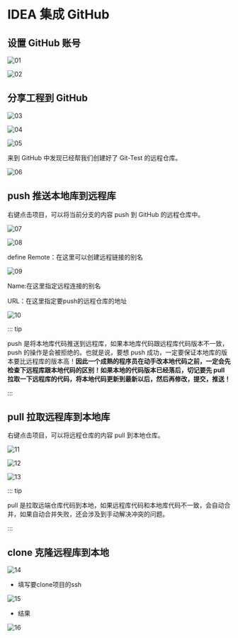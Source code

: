 # IDEA 集成 GitHub

## 设置 GitHub 账号

![01](https://cdn.staticaly.com/gh/858715831/image-hosting@main/blog/operations/git/202308010929995.png)

![02](https://cdn.staticaly.com/gh/858715831/image-hosting@main/blog/operations/git/202308010929902.png)

## 分享工程到 GitHub

![03](https://cdn.staticaly.com/gh/858715831/image-hosting@main/blog/operations/git/202308010929991.png)

![04](https://cdn.staticaly.com/gh/858715831/image-hosting@main/blog/operations/git/202308010929984.png)

![05](https://cdn.staticaly.com/gh/858715831/image-hosting@main/blog/operations/git/202308010929909.png)

来到 GitHub 中发现已经帮我们创建好了 Git-Test 的远程仓库。

![06](https://cdn.staticaly.com/gh/858715831/image-hosting@main/blog/operations/git/202308010930229.png)

## push 推送本地库到远程库

右键点击项目，可以将当前分支的内容 push 到 GitHub 的远程仓库中。

![07](https://cdn.staticaly.com/gh/858715831/image-hosting@main/blog/operations/git/202308010929551.png)

![08](https://cdn.staticaly.com/gh/858715831/image-hosting@main/blog/operations/git/202308010929411.png)

define Remote：在这里可以创建远程链接的别名

![09](https://cdn.staticaly.com/gh/858715831/image-hosting@main/blog/operations/git/202308010930844.png)

Name:在这里指定远程连接的别名

URL：在这里指定要push的远程仓库的地址

![10](https://cdn.staticaly.com/gh/858715831/image-hosting@main/blog/operations/git/202308010930169.png)

::: tip

push 是将本地库代码推送到远程库，如果本地库代码跟远程库代码版本不一致，push 的操作是会被拒绝的。也就是说，要想 push 成功，一定要保证本地库的版本要比远程库的版本高！**因此一个成熟的程序员在动手改本地代码之前，一定会先检查下远程库跟本地代码的区别！如果本地的代码版本已经落后，切记要先 pull 拉取一下远程库的代码，将本地代码更新到最新以后，然后再修改，提交，推送！**

:::

## pull 拉取远程库到本地库

右键点击项目，可以将远程仓库的内容 pull 到本地仓库。

![11](https://cdn.staticaly.com/gh/858715831/image-hosting@main/blog/operations/git/202308010930302.png)

![12](https://cdn.staticaly.com/gh/858715831/image-hosting@main/blog/operations/git/202308010929955.png)

![13](https://cdn.staticaly.com/gh/858715831/image-hosting@main/blog/operations/git/202308010929138.png)

::: tip

pull 是拉取远端仓库代码到本地，如果远程库代码和本地库代码不一致，会自动合并，如果自动合并失败，还会涉及到手动解决冲突的问题。

:::

## clone 克隆远程库到本地

![14](https://cdn.staticaly.com/gh/858715831/image-hosting@main/blog/operations/git/202308010929279.png)

+ 填写要clone项目的ssh

![15](https://cdn.staticaly.com/gh/858715831/image-hosting@main/blog/operations/git/202308010931081.png)

+ 结果

![16](https://cdn.staticaly.com/gh/858715831/image-hosting@main/blog/operations/git/202308010929447.png)